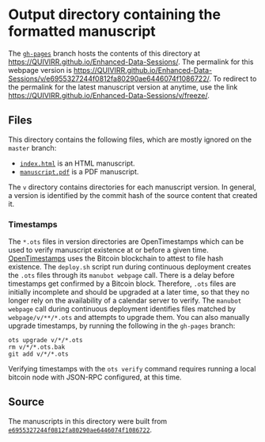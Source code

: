 # Output directory containing the formatted manuscript

The [`gh-pages`](https://github.com/QUIVIRR/Enhanced-Data-Sessions/tree/gh-pages) branch hosts the contents of this directory at <https://QUIVIRR.github.io/Enhanced-Data-Sessions/>.
The permalink for this webpage version is <https://QUIVIRR.github.io/Enhanced-Data-Sessions/v/e6955327244f0812fa80290ae6446074f1086722/>.
To redirect to the permalink for the latest manuscript version at anytime, use the link <https://QUIVIRR.github.io/Enhanced-Data-Sessions/v/freeze/>.

## Files

This directory contains the following files, which are mostly ignored on the `master` branch:

+ [`index.html`](index.html) is an HTML manuscript.
+ [`manuscript.pdf`](manuscript.pdf) is a PDF manuscript.

The `v` directory contains directories for each manuscript version.
In general, a version is identified by the commit hash of the source content that created it.

### Timestamps

The `*.ots` files in version directories are OpenTimestamps which can be used to verify manuscript existence at or before a given time.
[OpenTimestamps](https://opentimestamps.org/) uses the Bitcoin blockchain to attest to file hash existence.
The `deploy.sh` script run during continuous deployment creates the `.ots` files through its `manubot webpage` call.
There is a delay before timestamps get confirmed by a Bitcoin block.
Therefore, `.ots` files are initially incomplete and should be upgraded at a later time, so that they no longer rely on the availability of a calendar server to verify.
The `manubot webpage` call during continuous deployment identifies files matched by `webpage/v/**/*.ots` and attempts to upgrade them.
You can also manually upgrade timestamps, by running the following in the `gh-pages` branch:

```shell
ots upgrade v/*/*.ots
rm v/*/*.ots.bak
git add v/*/*.ots
```

Verifying timestamps with the `ots verify` command requires running a local bitcoin node with JSON-RPC configured, at this time.

## Source

The manuscripts in this directory were built from
[`e6955327244f0812fa80290ae6446074f1086722`](https://github.com/QUIVIRR/Enhanced-Data-Sessions/commit/e6955327244f0812fa80290ae6446074f1086722).
